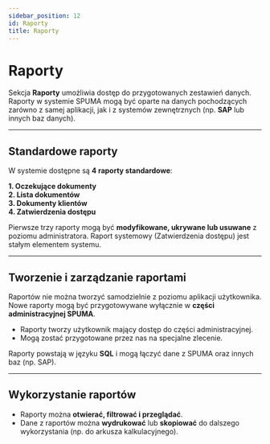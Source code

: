 ```yaml
---
sidebar_position: 12
id: Raporty
title: Raporty
---
```


# Raporty

Sekcja **Raporty** umożliwia dostęp do przygotowanych zestawień danych. Raporty w systemie SPUMA mogą być oparte na danych pochodzących zarówno z samej aplikacji, jak i z systemów zewnętrznych (np. **SAP** lub innych baz danych).  

---

## Standardowe raporty

W systemie dostępne są **4 raporty standardowe**:

**1. Oczekujące dokumenty**  
**2. Lista dokumentów**  
**3. Dokumenty klientów**   
**4. Zatwierdzenia dostępu** 


Pierwsze trzy raporty mogą być **modyfikowane, ukrywane lub usuwane** z poziomu administratora. 
Raport systemowy (Zatwierdzenia dostępu) jest stałym elementem systemu.

---
## Tworzenie i zarządzanie raportami

Raportów nie można tworzyć samodzielnie z poziomu aplikacji użytkownika.  
Nowe raporty mogą być przygotowywane wyłącznie w **części administracyjnej SPUMA**.  

- Raporty tworzy użytkownik mający dostęp do części administracyjnej.  
- Mogą zostać przygotowane przez nas na specjalne zlecenie.  

Raporty powstają w języku **SQL** i mogą łączyć dane z SPUMA oraz innych baz (np. SAP).

---
## Wykorzystanie raportów

- Raporty można **otwierać, filtrować i przeglądać**.  
- Dane z raportów można **wydrukować** lub **skopiować** do dalszego wykorzystania (np. do arkusza kalkulacyjnego).  
